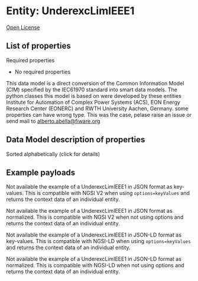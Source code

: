 Entity: UnderexcLimIEEE1  
========================  
[Open License](https://github.com/smart-data-models//dataModel.EnergyCIM/blob/master/UnderexcLimIEEE1/LICENSE.md)  

## List of properties  

Required properties  
- No required properties    
This data model is a direct conversion of the Common Information Model (CIM) specified by the IEC61970 standard into smart data models. The python classes this model is based on were developed by these entities Institute for Automation of Complex Power Systems (ACS), EON Energy Research Center (EONERC) and RWTH University Aachen, Germany. some properties can have wrong type. This was the case, pelase raise an issue or send mail to alberto.abella@fiware.org  
## Data Model description of properties  
Sorted alphabetically (click for details)  
## Example payloads    
Not available the example of a UnderexcLimIEEE1 in JSON format as key-values. This is compatible with NGSI V2 when  using `options=keyValues` and returns the context data of an individual entity.  
Not available the example of a UnderexcLimIEEE1 in JSON format as normalized. This is compatible with NGSI V2 when not using options and returns the context data of an individual entity.  
Not available the example of a UnderexcLimIEEE1 in JSON-LD format as key-values. This is compatible with NGSI-LD when  using `options=keyValues` and returns the context data of an individual entity.  
Not available the example of a UnderexcLimIEEE1 in JSON-LD format as normalized. This is compatible with NGSI-LD when not using options and returns the context data of an individual entity.  
